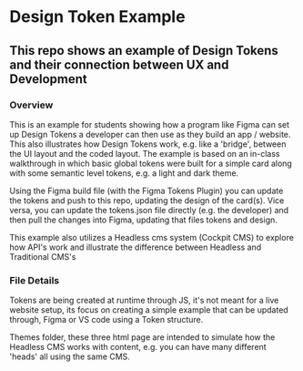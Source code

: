 # Design Token Example

## This repo shows an example of Design Tokens and their connection between UX and Development

### Overview

This is an example for students showing how a program like Figma can set up Design Tokens a developer can then use as they build an app / website. This also illustrates how Design Tokens work, e.g. like a 'bridge', between the UI layout and the coded layout. The example is based on an in-class walkthrough in which basic global tokens were built for a simple card along with some semantic level tokens, e.g. a light and dark theme. 

Using the Figma build file (with the Figma Tokens Plugin) you can update the tokens and push to this repo, updating the design of the card(s). Vice versa, you can update the tokens.json file directly (e.g. the developer) and then pull the changes into Figma, updating that files tokens and design.

This example also utilizes a Headless cms system (Cockpit CMS) to explore how API's work and illustrate the difference between Headless and Traditional CMS's

### File Details

Tokens are being created at runtime through JS, it's not meant for a live website setup, its focus on creating a simple example that can be updated through, Figma or VS code using a Token structure.

Themes folder, these three html page are intended to simulate how the Headless CMS works with content, e.g. you can have many different 'heads' all using the same CMS.
